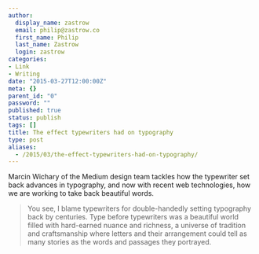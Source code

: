 ```yaml
---
author:
  display_name: zastrow
  email: philip@zastrow.co
  first_name: Philip
  last_name: Zastrow
  login: zastrow
categories:
- Link
- Writing
date: "2015-03-27T12:00:00Z"
meta: {}
parent_id: "0"
password: ""
published: true
status: publish
tags: []
title: The effect typewriters had on typography
type: post
aliases:
  - /2015/03/the-effect-typewriters-had-on-typography/
---
```

<p>Marcin Wichary of the Medium design team tackles how the typewriter set back advances in typography, and now with recent web technologies, how we are working to take back beautiful words.</p>
<blockquote>
<p>You see, I blame typewriters for double-handedly setting typography back by centuries. Type before typewriters was a beautiful world filled with hard-earned nuance and richness, a universe of tradition and craftsmanship where letters and their arrangement could tell as many stories as the words and passages they portrayed.</p>
</blockquote>
